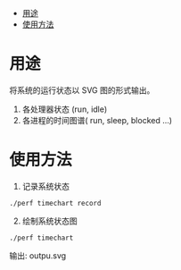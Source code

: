 
<!-- @import "[TOC]" {cmd="toc" depthFrom=1 depthTo=6 orderedList=false} -->

<!-- code_chunk_output -->

- [用途](#用途)
- [使用方法](#使用方法)

<!-- /code_chunk_output -->

# 用途

将系统的运行状态以 SVG 图的形式输出。

1. 各处理器状态 (run, idle)
2. 各进程的时间图谱( run, sleep, blocked ...)

# 使用方法

1. 记录系统状态

```
./perf timechart record
```

2. 绘制系统状态图

```
./perf timechart
```

输出: outpu.svg

